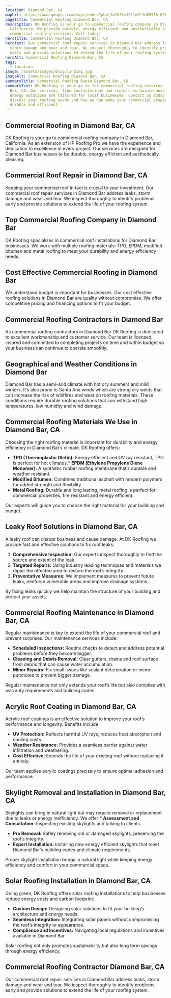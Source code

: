 ```yaml
---
location: Diamond Bar, CA
mapUrl: https://www.google.com/maps/embed?pb=!1m18!1m12!1m3!1d69736.09014276152!2d-117.85672371202286!3d34.00176060420777!2m3!1f0!2f0!3f0!3m2!1i1024!2i768!4f13.1!3m3!1m2!1s0x80c32c8e42f729a9%3A0xea88c028d17dd7a9!2sDiamond%20Bar%2C%20CA%2C%20USA!5e1!3m2!1sen!2sca!4v1741374802542!5m2!1sen!2sca
pageTitle: Commercial Roofing Diamond Bar, CA
description: DK Roofing is your go to commercial roofing company in Diamond Bar,
  California. We provide durable, energy efficient and aesthetically pleasing
  commercial roofing services. Call today!
heroTitle: Commercial Roofing Diamond Bar, CA
heroText: Our commercial roof repair services in Diamond Bar address leaks,
  storm damage and wear and tear. We inspect thoroughly to identify problems
  early and provide solutions to extend the life of your roofing system
heroAlt: Commercial Roofing Diamond Bar, CA
tags:
  - location
image: /assets/images/blog/landing.jpg
imageAlt: Commercial Roofing Diamond Bar, CA
summaryTitle: Commercial Roofing Quote Diamond Bar, CA
summaryText: DK Roofing is your go to for commercial roofing services in Diamond
  Bar, CA. Our services, from installations and repairs to maintenance and
  energy solutions are tailored for local businesses. Contact us today to
  discuss your roofing needs and how we can make your commercial property more
  durable and efficient.
---
```

## **Commercial Roofing in Diamond Bar, CA**

DK Roofing is your go to commercial roofing company in Diamond Bar, California. As an extension of HP Roofing Pro we have the experience and dedication to excellence in every project. Our services are designed for Diamond Bar businesses to be durable, energy efficient and aesthetically pleasing.

## **Commercial Roof Repair in Diamond Bar, CA**

Keeping your commercial roof in tact is crucial to your investment. Our commercial roof repair services in Diamond Bar address leaks, storm damage and wear and tear. We inspect thoroughly to identify problems early and provide solutions to extend the life of your roofing system.

## **Top Commercial Roofing Company in Diamond Bar**

DK Roofing specializes in commercial roof installations for Diamond Bar businesses. We work with multiple roofing materials: TPO, EPDM, modified bitumen and metal roofing to meet your durability and energy efficiency needs.

## **Cost Effective Commercial Roofing in Diamond Bar**

We understand budget is important for businesses. Our cost effective roofing solutions in Diamond Bar are quality without compromise. We offer competitive pricing and financing options to fit your budget.

## **Commercial Roofing Contractors in Diamond Bar**

As commercial roofing contractors in Diamond Bar DK Roofing is dedicated to excellent workmanship and customer service. Our team is licensed, insured and committed to completing projects on time and within budget so your business can continue to operate smoothly.

## **Geographical and Weather Conditions in Diamond Bar**

Diamond Bar has a semi-arid climate with hot dry summers and mild winters. It’s also prone to Santa Ana winds which are strong dry winds that can increase the risk of wildfires and wear on roofing materials. These conditions require durable roofing solutions that can withstand high temperatures, low humidity and wind damage.

## **Commercial Roofing Materials We Use in Diamond Bar, CA**

Choosing the right roofing material is important for durability and energy efficiency in Diamond Bar’s climate. DK Roofing offers:

* **TPO (Thermoplastic Olefin):** Energy efficient and UV ray resistant, TPO is perfect for hot climates.* **EPDM (Ethylene Propylene Diene Monomer):** A synthetic rubber roofing membrane that’s durable and weather resistant.
* **Modified Bitumen:** Combines traditional asphalt with modern polymers for added strength and flexibility.
* **Metal Roofing:** Durable and long lasting, metal roofing is perfect for commercial properties, fire resistant and energy efficient.

Our experts will guide you to choose the right material for your building and budget.

## **Leaky Roof Solutions in Diamond Bar, CA**

A leaky roof can disrupt business and cause damage. At DK Roofing we provide fast and effective solutions to fix roof leaks:

1. **Comprehensive Inspection:** Our experts inspect thoroughly to find the source and extent of the leak.
2. **Targeted Repairs:** Using industry leading techniques and materials we repair the affected area to restore the roof’s integrity.
3. **Preventative Measures:** We implement measures to prevent future leaks, reinforce vulnerable areas and improve drainage systems.

By fixing leaks quickly we help maintain the structure of your building and protect your assets.

## **Commercial Roofing Maintenance in Diamond Bar, CA**

Regular maintenance is key to extend the life of your commercial roof and prevent surprises. Our maintenance services include:

* **Scheduled Inspections:** Routine checks to detect and address potential problems before they become bigger.
* **Cleaning and Debris Removal:** Clear gutters, drains and roof surface from debris that can cause water accumulation.
* **Minor Repairs:** Fix small issues like sealant deterioration or minor punctures to prevent bigger damage.

Regular maintenance not only extends your roof’s life but also complies with warranty requirements and building codes.

## **Acrylic Roof Coating in Diamond Bar, CA**

Acrylic roof coatings is an effective solution to improve your roof’s performance and longevity. Benefits include:

* **UV Protection:** Reflects harmful UV rays, reduces heat absorption and cooling costs.
* **Weather Resistance:** Provides a seamless barrier against water infiltration and weathering.
* **Cost Effective:** Extends the life of your existing roof without replacing it entirely.

Our team applies acrylic coatings precisely to ensure optimal adhesion and performance.

## **Skylight Removal and Installation in Diamond Bar, CA**

Skylights can bring in natural light but may require removal or replacement due to leaks or energy inefficiency. We offer:* **Assessment and Consultation:** Inspecting existing skylights and talking to clients.

* **Pro Removal:** Safely removing old or damaged skylights, preserving the roof’s integrity.
* **Expert Installation:** Installing new energy efficient skylights that meet Diamond Bar’s building codes and climate requirements.

Proper skylight installation brings in natural light while keeping energy efficiency and comfort in your commercial space.

## **Solar Roofing Installation in Diamond Bar, CA**

Going green, DK Roofing offers solar roofing installations to help businesses reduce energy costs and carbon footprint:

* **Custom Design:** Designing solar solutions to fit your building’s architecture and energy needs.
* **Seamless Integration:** Integrating solar panels without compromising the roof’s integrity or appearance.
* **Compliance and Incentives:** Navigating local regulations and incentives available in Diamond Bar.

Solar roofing not only promotes sustainability but also long term savings through energy efficiency.

## Commercial Roofing Contractor Diamond Bar, CA

Our commercial roof repair services in Diamond Bar address leaks, storm damage and wear and tear. We inspect thoroughly to identify problems early and provide solutions to extend the life of your roofing system.
